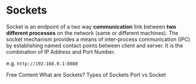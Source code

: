 # Sockets

Socket is an endpoint of a two way **communication** link between **two different processes** on the network (same or different machines). The socket mechanism provides a means of inter-process communication (IPC) by establishing named contact points between client and server. It is the combination of IP Address and Port Number.

e.g. `http://192.168.0.1:8080`

<ResourceGroupTitle>Free Content</ResourceGroupTitle>
<BadgeLink colorScheme='yellow' badgeText='Read' href='https://www.geeksforgeeks.org/socket-in-computer-network/'>What are Sockets?</BadgeLink>
<BadgeLink colorScheme='yellow' badgeText='Read' href='https://www.tutorialspoint.com/unix_sockets/what_is_socket.htm'>Types of Sockets</BadgeLink>
<BadgeLink colorScheme='yellow' badgeText='Read' href='https://www.baeldung.com/cs/port-vs-socket'>Port vs Socket</BadgeLink>